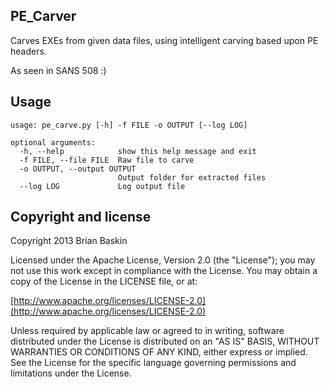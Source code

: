 ## PE_Carver

Carves EXEs from given data files, using intelligent carving based upon PE headers.

As seen in SANS 508 :)

## Usage

```
usage: pe_carve.py [-h] -f FILE -o OUTPUT [--log LOG]

optional arguments:
  -h, --help            show this help message and exit
  -f FILE, --file FILE  Raw file to carve
  -o OUTPUT, --output OUTPUT
                        Output folder for extracted files
  --log LOG             Log output file
  ```

## Copyright and license

Copyright 2013 Brian Baskin

Licensed under the Apache License, Version 2.0 (the "License");
you may not use this work except in compliance with the License.
You may obtain a copy of the License in the LICENSE file, or at:

  [http://www.apache.org/licenses/LICENSE-2.0](http://www.apache.org/licenses/LICENSE-2.0)

Unless required by applicable law or agreed to in writing, software
distributed under the License is distributed on an "AS IS" BASIS,
WITHOUT WARRANTIES OR CONDITIONS OF ANY KIND, either express or implied.
See the License for the specific language governing permissions and
limitations under the License.
